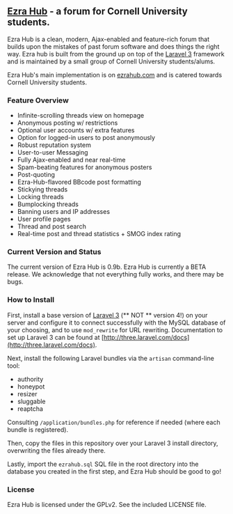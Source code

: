 ## [Ezra Hub](http://ezrahub.com) - a forum for Cornell University students.

Ezra Hub is a clean, modern, Ajax-enabled and feature-rich forum that builds upon the mistakes of past forum software and does things the right way. Ezra hub is built from the ground up on top of the [Laravel 3](http://laravel.com) framework and is maintained by a small group of Cornell University students/alums.

Ezra Hub's main implementation is on [ezrahub.com](http://ezrahub.com) and is catered towards Cornell University students.

### Feature Overview

- Infinite-scrolling threads view on homepage
- Anonymous posting w/ restrictions
- Optional user accounts w/ extra features
- Option for logged-in users to post anonymously
- Robust reputation system
- User-to-user Messaging
- Fully Ajax-enabled and near real-time
- Spam-beating features for anonymous posters
- Post-quoting
- Ezra-Hub-flavored BBcode post formatting
- Stickying threads
- Locking threads
- Bumplocking threads
- Banning users and IP addresses
- User profile pages
- Thread and post search
- Real-time post and thread statistics + SMOG index rating

### Current Version and Status
The current version of Ezra Hub is 0.9b. Ezra Hub is currently a BETA release. We acknowledge that not everything fully works, and there may be bugs.

### How to Install
First, install a base version of [Laravel 3](http://laravel.com) (** NOT ** version 4!) on your server and configure it to connect successfully with the MySQL database of your choosing, and to use `mod_rewrite` for URL rewriting. Documentation to set up Laravel 3 can be found at [http://three.laravel.com/docs](http://three.laravel.com/docs).

Next, install the following Laravel bundles via the `artisan` command-line tool:
- authority
- honeypot
- resizer
- sluggable
- reaptcha

Consulting `/application/bundles.php` for reference if needed (where each bundle is registered).

Then, copy the files in this repository over your Laravel 3 install directory, overwriting the files already there.

Lastly, import the `ezrahub.sql` SQL file in the root directory into the database you created in the first step, and Ezra Hub should be good to go!


### License

Ezra Hub is licensed under the GPLv2. See the included LICENSE file.

